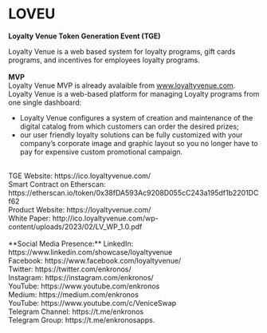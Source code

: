 # LOVEU
**Loyalty Venue Token Generation Event (TGE)**

Loyalty Venue is a web based system for loyalty programs, gift cards programs, and incentives for employees loyalty programs.
<br><br>
**MVP**<br>
Loyalty Venue MVP is already avalaible from www.loyaltyvenue.com.  
Loyalty Venue is a web-based platform for managing Loyalty programs from one single dashboard:
- Loyalty Venue configures a system of creation and maintenance of the digital catalog from which customers can order the desired prizes;
- our user friendly loyalty solutions can be fully customized with your company’s corporate image and graphic layout so you no longer have to pay for expensive custom promotional campaign.
<br>
TGE Website: https://ico.loyaltyvenue.com/<br>
Smart Contract on Etherscan: https://etherscan.io/token/0x38fDA593Ac9208D055cC243a195df1b2201DCf62<br>
Product Website: https://loyaltyvenue.com/<br>
White Paper: http://ico.loyaltyvenue.com/wp-content/uploads/2023/02/LV_WP_1.0.pdf<br>
<br>
**Social Media Presence:**
LinkedIn: https://www.linkedin.com/showcase/loyaltyvenue<br>
Facebook: https://www.facebook.com/loyaltyvenue/<br>
Twitter: https://twitter.com/enkronos/<br>
Instagram: https://instagram.com/enkronos/<br>
YouTube: https://www.youtube.com/enkronos<br>
Medium: https://medium.com/enkronos<br>
YouTube: https://www.youtube.com/c/VeniceSwap<br>
Telegram Channel: https://t.me/enkronos<br>
Telegram Group: https://t.me/enkronosapps.
